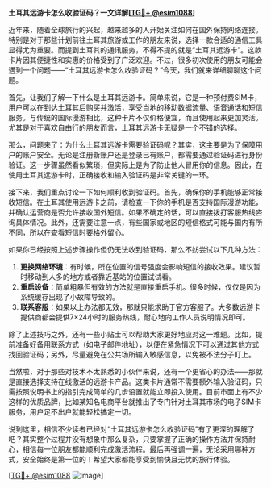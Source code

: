 **土耳其远游卡怎么收验证码？一文详解[[TG💪+ @esim1088](https://t.me/s/esim1088)]**

近年来，随着全球旅行的兴起，越来越多的人开始关注如何在国外保持网络连接。特别是对于那些计划前往土耳其旅游或工作的朋友来说，选择一款合适的通信工具显得尤为重要。而提到土耳其的通讯服务，不得不提的就是“土耳其远游卡”。这款卡片因其便捷性和实惠的价格受到了广泛欢迎。不过，很多初次使用的朋友可能会遇到一个问题——“土耳其远游卡怎么收验证码？”今天，我们就来详细聊聊这个问题。

首先，让我们了解一下什么是土耳其远游卡。简单来说，它是一种预付费SIM卡，用户可以在到达土耳其后购买并激活，享受当地的移动数据流量、语音通话和短信服务。与传统的国际漫游相比，这种卡片不仅价格便宜，而且使用起来更加灵活。尤其是对于喜欢自由行的朋友而言，土耳其远游卡无疑是一个不错的选择。

那么，问题来了：为什么土耳其远游卡需要验证码呢？其实，这主要是为了保障用户的账户安全。无论是注册新账户还是登录已有账户，都需要通过验证码进行身份验证。这一步骤虽然看似繁琐，但实际上是为了防止他人冒用你的信息。因此，在使用土耳其远游卡时，正确接收和输入验证码是非常关键的一环。

接下来，我们重点讨论一下如何顺利收到验证码。首先，确保你的手机能够正常接收短信。在土耳其使用远游卡之前，请检查一下你的手机是否支持国际漫游功能，并确认运营商是否允许接收国外短信。如果不确定的话，可以直接拨打客服热线咨询具体情况。此外，还需要注意一点，有些国家或地区的短信格式可能与国内有所不同，所以在查看短信时要格外留心。

如果你已经按照上述步骤操作但仍无法收到验证码，那么不妨尝试以下几种方法：

1. **更换网络环境**：有时候，所在位置的信号强度会影响短信的接收效果。建议暂时移动到人多的地方或者靠近基站的位置试试看。
2. **重启设备**：简单粗暴但有效的方法就是直接重启手机。很多时候，仅仅是因为系统缓存出现了小故障导致的。
3. **联系客服**：如果以上办法都无效，那就只能求助于官方客服了。大多数远游卡提供商都会提供7×24小时的服务热线，耐心地向工作人员说明情况即可。

除了上述技巧之外，还有一些小贴士可以帮助大家更好地应对这一难题。比如，提前准备好备用联系方式（如电子邮件地址），以便在紧急情况下可以通过其他方式找回验证码；另外，尽量避免在公共场所输入敏感信息，以免被不法分子盯上。

当然啦，对于那些对技术不太熟悉的小伙伴来说，还有一个更省心的办法——那就是直接选择支持在线激活的远游卡产品。这类卡片通常不需要额外输入验证码，只需按照说明书上的指引完成简单的几步设置就能立即投入使用。目前市面上有不少这样的优质品牌，比如某知名电商平台就推出了专门针对土耳其市场的电子SIM卡服务，用户足不出户就能轻松搞定一切。

说到这里，相信不少读者已经对“土耳其远游卡怎么收验证码”有了更深的理解了吧？其实整个过程并没有想象中那么复杂，只要掌握了正确的操作方法并保持耐心，相信每一位朋友都能顺利完成激活流程。最后再强调一遍，无论采用哪种方式，安全始终是第一位的！希望大家都能享受到愉快且无忧的旅行体验。

[[TG💪+ @esim1088](https://t.me/s/esim1088) ![Image](https://i.postimg.cc/4NQfJmqS/Snipaste-2025-05-13-00-14-12.png)]